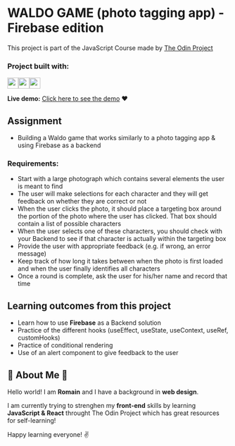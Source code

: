 # WALDO GAME (photo tagging app) - Firebase edition

This project is part of the JavaScript Course made by [The Odin Project](www.theodinproject.com) <img src="https://www.theodinproject.com/assets/odin-logo-bd86cf893a3de1f1daceabc1377f58669776616a91ab70c601fd5c16a4686468.svg" width="15">

### Project built with:

<img src="https://image.flaticon.com/icons/png/512/136/136528.png" width="25"><img src="https://image.flaticon.com/icons/png/512/136/136527.png" width="25"><img src="https://cdn-icons-png.flaticon.com/512/919/919851.png" width="25">

**Live demo:** [Click here to see the demo](https://romainnm.github.io/waldo-game) :heart:

## Assignment

- Building a Waldo game that works similarly to a photo tagging app & using Firebase as a backend

### Requirements:
- Start with a large photograph which contains several elements the user is meant to find
- The user will make selections for each character and they will get feedback on whether they are correct or not
- When the user clicks the photo, it should place a targeting box around the portion of the photo where the user has clicked. That box should contain a list of possible characters
- When the user selects one of these characters, you should check with your Backend to see if that character is actually within the targeting box
- Provide the user with appropriate feedback (e.g. if wrong, an error message)
- Keep track of how long it takes between when the photo is first loaded and when the user finally identifies all characters  
- Once a round is complete, ask the user for his/her name and record that time

## Learning outcomes from this project
- Learn how to use **Firebase** as a Backend solution
- Practice of the different hooks (useEffect, useState, useContext, useRef, customHooks)
- Practice of conditional rendering 
- Use of an alert component to give feedback to the user

## :cactus: About Me :cactus:

Hello world! I am **Romain** and I have a background in **web design**.

I am currently trying to strenghen my **front-end** skills by learning **JavaScript & React** throught The Odin Project which has great resources for self-learning!

Happy learning everyone! :v:
